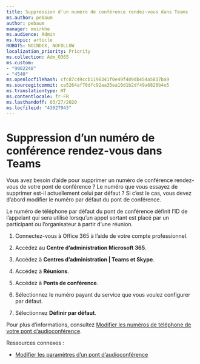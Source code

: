 ```yaml
---
title: Suppression d’un numéro de conférence rendez-vous dans Teams
ms.author: pebaum
author: pebaum
manager: mnirkhe
ms.audience: Admin
ms.topic: article
ROBOTS: NOINDEX, NOFOLLOW
localization_priority: Priority
ms.collection: Adm_O365
ms.custom:
- "9002248"
- "4540"
ms.openlocfilehash: cfc87c49ccb1198341f0e49f409db454a5837ba9
ms.sourcegitcommit: ce5264af70dfc92aa35ea10d1b2df49a6820b4e5
ms.translationtype: HT
ms.contentlocale: fr-FR
ms.lasthandoff: 03/27/2020
ms.locfileid: "43027943"
---
```

# <a name="remove-teams-dial-in-conferencing-number"></a>Suppression d’un numéro de conférence rendez-vous dans Teams

Vous avez besoin d’aide pour supprimer un numéro de conférence rendez-vous de votre pont de conférence ? Le numéro que vous essayez de supprimer est-il actuellement celui par défaut ? Si c’est le cas, vous devez d’abord modifier le numéro par défaut du pont de conférence.

Le numéro de téléphone par défaut du pont de conférence définit l’ID de l’appelant qui sera utilisé lorsqu’un appel sortant est placé par un participant ou l’organisateur à partir d’une réunion.

1. Connectez-vous à Office 365 à l’aide de votre compte professionnel.

2. Accédez au **Centre d’administration Microsoft 365**.

3. Accédez à **Centres d’administration | Teams et Skype**.

4. Accédez à **Réunions**.

5. Accédez à **Ponts de conférence**.

6. Sélectionnez le numéro payant du service que vous voulez configurer par défaut.

7. Sélectionnez **Définir par défaut**.

Pour plus d’informations, consultez [Modifier les numéros de téléphone de votre pont d’audioconférence](https://docs.microsoft.com/microsoftteams/change-the-phone-numbers-on-your-audio-conferencing-bridge).

Ressources connexes :

- [Modifier les paramètres d’un pont d’audioconférence](https://docs.microsoft.com/microsoftteams/change-the-settings-for-an-audio-conferencing-bridge)
